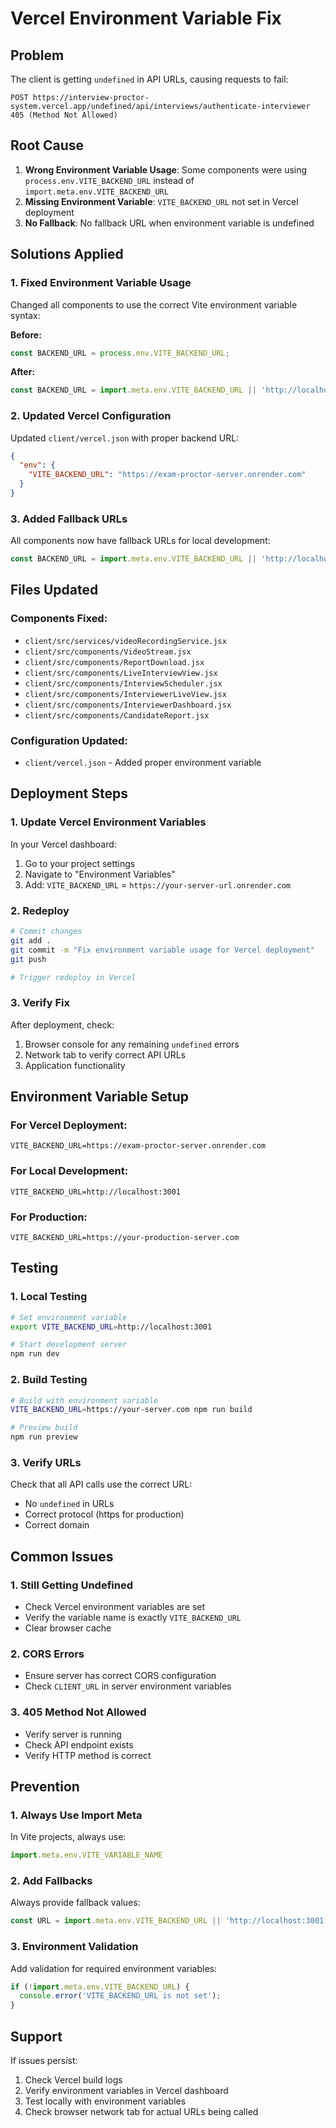 # Vercel Environment Variable Fix

## Problem
The client is getting `undefined` in API URLs, causing requests to fail:
```
POST https://interview-proctor-system.vercel.app/undefined/api/interviews/authenticate-interviewer 405 (Method Not Allowed)
```

## Root Cause
1. **Wrong Environment Variable Usage**: Some components were using `process.env.VITE_BACKEND_URL` instead of `import.meta.env.VITE_BACKEND_URL`
2. **Missing Environment Variable**: `VITE_BACKEND_URL` not set in Vercel deployment
3. **No Fallback**: No fallback URL when environment variable is undefined

## Solutions Applied

### 1. Fixed Environment Variable Usage
Changed all components to use the correct Vite environment variable syntax:

**Before:**
```javascript
const BACKEND_URL = process.env.VITE_BACKEND_URL;
```

**After:**
```javascript
const BACKEND_URL = import.meta.env.VITE_BACKEND_URL || 'http://localhost:3001';
```

### 2. Updated Vercel Configuration
Updated `client/vercel.json` with proper backend URL:

```json
{
  "env": {
    "VITE_BACKEND_URL": "https://exam-proctor-server.onrender.com"
  }
}
```

### 3. Added Fallback URLs
All components now have fallback URLs for local development:

```javascript
const BACKEND_URL = import.meta.env.VITE_BACKEND_URL || 'http://localhost:3001';
```

## Files Updated

### Components Fixed:
- `client/src/services/videoRecordingService.jsx`
- `client/src/components/VideoStream.jsx`
- `client/src/components/ReportDownload.jsx`
- `client/src/components/LiveInterviewView.jsx`
- `client/src/components/InterviewScheduler.jsx`
- `client/src/components/InterviewerLiveView.jsx`
- `client/src/components/InterviewerDashboard.jsx`
- `client/src/components/CandidateReport.jsx`

### Configuration Updated:
- `client/vercel.json` - Added proper environment variable

## Deployment Steps

### 1. Update Vercel Environment Variables
In your Vercel dashboard:
1. Go to your project settings
2. Navigate to "Environment Variables"
3. Add: `VITE_BACKEND_URL` = `https://your-server-url.onrender.com`

### 2. Redeploy
```bash
# Commit changes
git add .
git commit -m "Fix environment variable usage for Vercel deployment"
git push

# Trigger redeploy in Vercel
```

### 3. Verify Fix
After deployment, check:
1. Browser console for any remaining `undefined` errors
2. Network tab to verify correct API URLs
3. Application functionality

## Environment Variable Setup

### For Vercel Deployment:
```env
VITE_BACKEND_URL=https://exam-proctor-server.onrender.com
```

### For Local Development:
```env
VITE_BACKEND_URL=http://localhost:3001
```

### For Production:
```env
VITE_BACKEND_URL=https://your-production-server.com
```

## Testing

### 1. Local Testing
```bash
# Set environment variable
export VITE_BACKEND_URL=http://localhost:3001

# Start development server
npm run dev
```

### 2. Build Testing
```bash
# Build with environment variable
VITE_BACKEND_URL=https://your-server.com npm run build

# Preview build
npm run preview
```

### 3. Verify URLs
Check that all API calls use the correct URL:
- No `undefined` in URLs
- Correct protocol (https for production)
- Correct domain

## Common Issues

### 1. Still Getting Undefined
- Check Vercel environment variables are set
- Verify the variable name is exactly `VITE_BACKEND_URL`
- Clear browser cache

### 2. CORS Errors
- Ensure server has correct CORS configuration
- Check `CLIENT_URL` in server environment variables

### 3. 405 Method Not Allowed
- Verify server is running
- Check API endpoint exists
- Verify HTTP method is correct

## Prevention

### 1. Always Use Import Meta
In Vite projects, always use:
```javascript
import.meta.env.VITE_VARIABLE_NAME
```

### 2. Add Fallbacks
Always provide fallback values:
```javascript
const URL = import.meta.env.VITE_BACKEND_URL || 'http://localhost:3001';
```

### 3. Environment Validation
Add validation for required environment variables:
```javascript
if (!import.meta.env.VITE_BACKEND_URL) {
  console.error('VITE_BACKEND_URL is not set');
}
```

## Support

If issues persist:
1. Check Vercel build logs
2. Verify environment variables in Vercel dashboard
3. Test locally with environment variables
4. Check browser network tab for actual URLs being called
